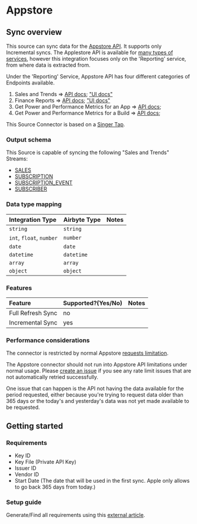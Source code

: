 # Appstore

## Sync overview

This source can sync data for the [Appstore API](https://developer.apple.com/documentation/appstoreconnectapi). It supports only Incremental syncs.
The Applestore API is available for [many types of services](https://developer.apple.com/documentation/appstoreconnectapi), however this integration focuses only on the 'Reporting' service, from where data is extracted from.

Under the 'Reporting' Service, Appstore API has four different categories of Endpoints available. 
1. Sales and Trends => [API docs](https://developer.apple.com/documentation/appstoreconnectapi/download_sales_and_trends_reports); ["UI docs"](https://help.apple.com/app-store-connect/#/dev061699fdb)
2. Finance Reports => [API docs](https://developer.apple.com/documentation/appstoreconnectapi/download_finance_reports); ["UI docs"](https://help.apple.com/app-store-connect/#/dev716cf3a0d)
3. Get Power and Performance Metrics for an App => [API docs](https://developer.apple.com/documentation/appstoreconnectapi/get_power_and_performance_metrics_for_an_app);
4. Get Power and Performance Metrics for a Build => [API docs](https://developer.apple.com/documentation/appstoreconnectapi/get_power_and_performance_metrics_for_a_build);

This Source Connector is based on a [Singer Tap](https://github.com/miroapp/tap-appstore).

### Output schema

This Source is capable of syncing the following "Sales and Trends" Streams:

* [SALES](https://help.apple.com/app-store-connect/#/dev15f9508ca)
* [SUBSCRIPTION](https://help.apple.com/app-store-connect/#/itc5dcdf6693)
* [SUBSCRIPTION_EVENT](https://help.apple.com/app-store-connect/#/itc0b9b9d5b2)
* [SUBSCRIBER](https://help.apple.com/app-store-connect/#/itcf20f3392e)

### Data type mapping

| Integration Type | Airbyte Type | Notes |
| :--- | :--- | :--- |
| `string` | `string` |  |
| `int`, `float`, `number` | `number` |  |
| `date` | `date` |  |
| `datetime` | `datetime` |  |
| `array` | `array` |  |
| `object` | `object` |  |

### Features

| Feature | Supported?\(Yes/No\) | Notes |
| :--- | :--- | :--- |
| Full Refresh Sync | no |  |
| Incremental Sync | yes |  |

### Performance considerations

The connector is restricted by normal Appstore [requests limitation](https://developer.apple.com/documentation/appstoreconnectapi/identifying_rate_limits).

The Appstore connector should not run into Appstore API limitations under normal usage. Please [create an issue](https://github.com/airbytehq/airbyte/issues) if you see any rate limit issues that are not automatically retried successfully.

One issue that can happen is the API not having the data available for the period requested, either because you're trying to request data older than 365 days or the today's and yesterday's data was not yet made available to be requested.

## Getting started

### Requirements

* Key ID
* Key File (Private API Key)
* Issuer ID 
* Vendor ID
* Start Date (The date that will be used in the first sync. Apple only allows to go back 365 days from today.)

### Setup guide

Generate/Find all requirements using this [external article](https://leapfin.com/blog/apple-appstore-integration/).
